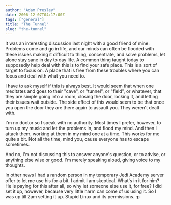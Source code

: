 ```yaml
---
author: "Adam Presley"
date: 2006-12-07T04:17:00Z
tags: ["general"]
title: "The Tunnel"
slug: "the-tunnel"
---
```


It was an interesting discussion last night with a good friend of mine.
Problems come and go in life, and our minds can often be flooded with
these issues making it difficult to thing, concentrate, and solve
problems, let alone stay sane in day to day life. A common thing taught
today to supposedly help deal with this is to find your safe place. This
is a sort of target to focus on. A place that is free from these
troubles where you can focus and deal with what you need to.

I have to ask myself if this is always best. It would seem that when one
meditates and goes to their "cave", or "tunnel", or "field", or
whatever, that they are simple going into a room, closing the door,
locking it, and letting their issues wait outside. The side effect of
this would seem to be that once you open the door they are there again
to assault you. They weren't dealt with.

I'm no doctor so I speak with no authority. Most times I prefer,
however, to turn up my music and let the problems in, and flood my mind.
And then I attack them, working at them in my mind one at a time. This
works for me quite a bit. Not all the time, mind you, cause everyone has
to escape sometimes.

And no, I'm not discussing this to answer anyone's question, or to
advise, or anything else wise or good. I'm merely speaking aloud, giving
voice to my thoughts.

In other news I had a random person in my temporary
Jedi Academy server offer to let me use his for a bit. I admit I am
skeptical. What's in it for him? He is paying for this after all, so why
let someone else use it, for free? I did set it up, however, because
very little harm can come of us using it. So I was up till 2am setting
it up. Stupid Linux and its permissions. :p
